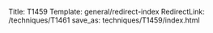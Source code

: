 Title: T1459
Template: general/redirect-index
RedirectLink: /techniques/T1461
save_as: techniques/T1459/index.html